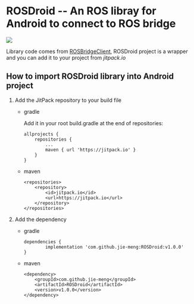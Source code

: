 # ROSDroid -- An ROS libray for Android to connect to ROS bridge

[![](https://jitpack.io/v/jie-meng/ROSDroid.svg)](https://jitpack.io/#jie-meng/ROSDroid)

Library code comes from [ROSBridgeClient](https://github.com/djilk/ROSBridgeClient), ROSDroid project is a wrapper and you can add it to your project from _jitpack.io_ 

## How to import ROSDroid library into Android project

1. Add the JitPack repository to your build file
    - gradle

        Add it in your root build.gradle at the end of repositories:

        ```
        allprojects {
            repositories {
                ...
                maven { url 'https://jitpack.io' }
            }
        }
        ```

    - maven

        ```
        <repositories>
            <repository>
                <id>jitpack.io</id>
                <url>https://jitpack.io</url>
            </repository>
        </repositories>
        ```

2. Add the dependency
    - gradle

        ```
        dependencies {
                implementation 'com.github.jie-meng:ROSDroid:v1.0.0'
        }
        ```

    - maven

        ```
        <dependency>
            <groupId>com.github.jie-meng</groupId>
            <artifactId>ROSDroid</artifactId>
            <version>v1.0.0</version>
        </dependency>
        ```